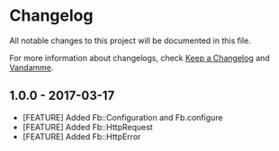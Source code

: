 # Changelog

All notable changes to this project will be documented in this file.

For more information about changelogs, check
[Keep a Changelog](http://keepachangelog.com) and
[Vandamme](http://tech-angels.github.io/vandamme).

## 1.0.0 - 2017-03-17

* [FEATURE] Added Fb::Configuration and Fb.configure
* [FEATURE] Added Fb::HttpRequest
* [FEATURE] Added Fb::HttpError
